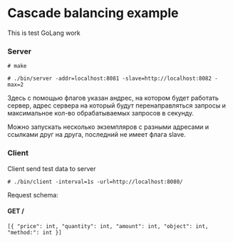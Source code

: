# Cascade balancing example

This is test GoLang work

### Server

`# make`

`# ./bin/server -addr=localhost:8081 -slave=http://localhost:8082 -max=2`

Здесь с помощью флагов указан андрес, на котором будет работать сервер, адрес сервера на который будут перенаправляться запросы и максимальное кол-во обрабатываемых запросов в секунду.

Можно запускать несколько экземпляров с разными адресами и ссылками друг на друга, последний не имеет флага slave.

### Client

Client send test data to server

`# ./bin/client -interval=1s -url=http://localhost:8080/`

Request schema:
#### GET /
`[{
"price": int,
"quantity": int,
"amount": int,
"object": int,
"method:": int
}]`
